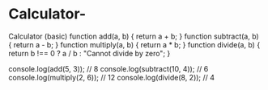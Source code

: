 # Calculator-
Calculator (basic)
function add(a, b) {
  return a + b;
}
function subtract(a, b) {
  return a - b;
}
function multiply(a, b) {
  return a * b;
}
function divide(a, b) {
  return b !== 0 ? a / b : "Cannot divide by zero";
}

console.log(add(5, 3));       // 8
console.log(subtract(10, 4)); // 6
console.log(multiply(2, 6));  // 12
console.log(divide(8, 2));    // 4
